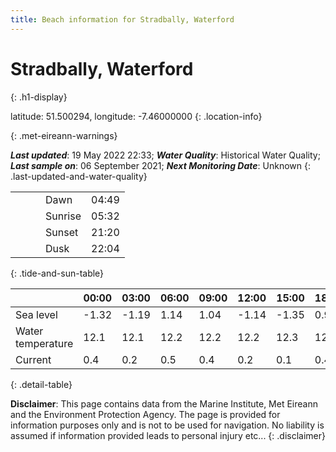 ```yaml
---
title: Beach information for Stradbally, Waterford
---
```

# Stradbally, Waterford 
{: .h1-display}

latitude: 51.500294, longitude: -7.46000000
{: .location-info}


{: .met-eireann-warnings}

___Last updated___: 19 May 2022 22:33; ___Water Quality___: Historical Water Quality;
___Last sample on___: 06 September 2021; ___Next Monitoring Date___: Unknown
{: .last-updated-and-water-quality}

|   |   |   |   |   |
|---|---|---|---|---|
|   |   |   | Dawn  | 04:49 |
|   |   |   | Sunrise  | 05:32 |
|   |   |   | Sunset  | 21:20 |
|   |   |   | Dusk  | 22:04 |
{: .tide-and-sun-table}

<div></div>

| | 00:00 | 03:00 | 06:00 | 09:00 | 12:00 | 15:00 | 18:00 | 21:00 |
|---|---|---|---|---|---|---|---|---|
| Sea level | -1.32 | -1.19 | 1.14 | 1.04| -1.14 | -1.35 | 0.95 | 1.31 |
| Water temperature | 12.1 | 12.1 | 12.2 | 12.2 | 12.2 | 12.3 | 12.3 | 12.3 |
| Current | 0.4 | 0.2 | 0.5 | 0.4 | 0.2| 0.1 | 0.4 | 0.4 |
{: .detail-table}

__Disclaimer__: This page contains data from the Marine Institute,
Met Eireann and the Environment Protection Agency. The page is provided for
information purposes only and is not to be used for navigation. No liability
is assumed if information provided leads to personal injury etc...
{: .disclaimer}